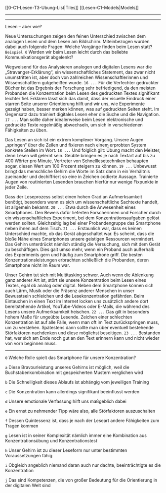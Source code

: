 [[0-C1-Lesen-T3-Ubung-List|Tiles]]
[[Lesen-C1-Models|Models]]

---
---

Lesen – aber wie?

Neue Untersuchungen zeigen den feinen Unterschied zwischen dem analogen Lesen und dem Lesen am Bildschirm. Miteinbezogen wurden dabei auch folgende Fragen: Welche Vorgänge finden beim Lesen statt? `Beispiel 0` Werden wir beim Lesen leicht durch das beliebte Kommunikationsgerät abgelenkt?

Wegweisend für das Analysieren analogen und digitalen Lesens war die „Stravanger-Erklärung“, ein wissenschaftliches Statement, das zwar nicht unumstritten ist, aber doch von zahlreichen Wissenschaftlerinnen und Wissenschaftlern gutgeheißen wurde. `16 ...` Für die Verfechter gedruckter Bücher ist das Ergebnis der Forschung sehr befriedigend, da den meisten Probanden die Konzentration beim Lesen des gedruckten Textes signifikant leichter fiel. Erklären lässt sich das damit, dass der visuelle Eindruck einer starren Seite unserer Orientierung hilft und wir uns, wie Experimente gezeigt haben, besser merken können, was auf gedruckten Seiten steht. Im Gegensatz dazu trainiert digitales Lesen eher die Suche und die Navigation. `17 ...` Man sollte daher idealerweise beim Lesen elektronische und gedruckte Texte regelmäßig abwechseln, um sich in verschiedenen Fähigkeiten zu üben.

Das Lesen an sich ist ein extrem komplexer Vorgang. Unsere Augen „springen“ über die Zeilen und fixieren nach einem erprobten System konkrete Stellen im Wort. `18 ...` Und folglich gilt: Übung macht den Meister, denn Lesen will gelernt sein. Geübte bringen es je nach Textart auf bis zu 400 Wörter pro Minute, Vertreter von Schnelllesetechniken behaupten sogar, diesen Wert um 100 Prozent steigern zu können. `19 ...` Unbewusst bringt das menschliche Gehirn die Worte im Satz dann in ein Verhältnis zueinander und dechiffriert so eine in Zeichen codierte Aussage. Trainierte Augen von routinierten Lesenden brauchen hierfür nur wenige Fixpunkte in jeder Zeile.

Dass der Leseprozess selbst einen hohen Grad an Aufmerksamkeit benötigt, besonders wenn es sich um wissenschaftliche Sachtexte handelt, ist allgemein bekannt. `20 ...` Etwa durch die Anwesenheit eines Smartphones. Den Beweis dafür lieferten Forscherinnen und Forscher durch ein wissenschaftliches Experiment, bei dem Konzentrationsaufgaben gelöst werden sollten. Gleichzeitig lag bei einer Probandengruppe das Smartphone neben ihnen auf dem Tisch. `21 ...` Erstaunlich war, dass es keinen Unterschied machte, ob das Gerät abgeschaltet war. Es scheint, dass die bloße Nähe eines Smartphones unsere geistigen Ressourcen vermindert. Das Gehirn unterdrückt nämlich ständig die Versuchung, sich mit dem Gerät zu beschäftigen. Dies galt umso mehr, wenn ein Proband auch außerhalb des Experiments gern und häufig zum Smartphone griff. Die besten Konzentrationsleistungen erbrachten schließlich die Probanden, deren Smartphone nicht im Raum war.

Unser Gehirn tut sich mit Multitasking schwer. Auch wenn die Ablenkung ganz anderer Art ist, stört sie unsere Konzentration beim Lesen eines Textes, egal ob analog oder digital. Neben dem Smartphone können sich auch Lärm, Musik oder die Präsenz anderer Menschen in unser Bewusstsein schleichen und die Lesekonzentration gefährden. Beim Eintauchen in einen Text im Internet locken uns zusätzlich andere dort bereitstehende Artikel, YouTube-Videos oder E-Mails, die während des Lesens unsere Aufmerksamkeit heischen. `22 ...` Das gilt in besonders hohem Maße für ungeübte Lesende. Zeichen einer schlechten Konzentration ist auf alle Fälle, wenn man oft im Text zurückspringen muss, um zu verstehen. Spätestens dann sollte man über eventuell bestehende Störfaktoren nachdenken und diese möglichst beseitigen. `23 ...` Bestanden hat, wer sich am Ende noch gut an den Text erinnern kann und nicht wieder von vorn beginnen muss.

---

`0` Welche Rolle spielt das Smartphone für unsere Konzentration?

`a` Diese Bravourleistung unseres Gehirns ist möglich, weil die Buchstabenkombination mit gespeicherten Mustern verglichen wird

`b` Die Schnelligkeit dieses Ablaufs ist abhängig vom jeweiligen Training

`c` Die Konzentration kann allerdings signifikant beeinflusst werden

`d` Unsere emotionale Verfassung hilft uns maßgeblich dabei

`e` Ein ernst zu nehmender Tipp wäre also, alle Störfaktoren auszuschalten

`f` Dessen Quintessenz ist, dass je nach der Leseart andere Fähigkeiten zum Tragen kommen

`g` Lesen ist in seiner Komplexität nämlich immer eine Kombination aus Konzentrationsübung und Konzentrationstest

`h` Unser Gehirn ist zu dieser Leseform nur unter bestimmten Voraussetzungen fähig

`i` Obgleich angeblich niemand daran auch nur dachte, beeinträchtigte es die Konzentration

`j` Das sind Kompetenzen, die von großer Bedeutung für die Orientierung in der digitalen Welt sind